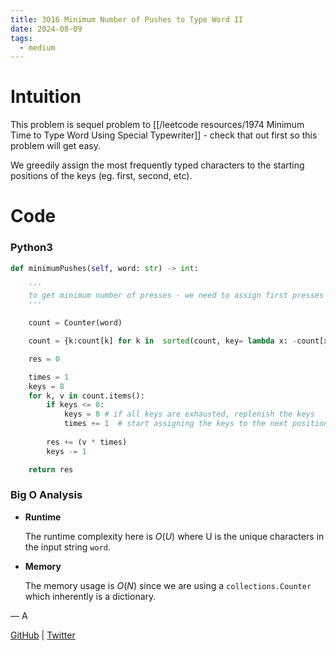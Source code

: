 ```yaml
---
title: 3016 Minimum Number of Pushes to Type Word II
date: 2024-08-09
tags:
  - medium
---
```


# Intuition

This problem is sequel problem to [[/leetcode resources/1974 Minimum Time to Type Word Using Special Typewriter]] - check that out first so this problem will get easy.

We greedily assign the most frequently typed characters to the starting positions of the keys (eg. first, second, etc). 

# Code

### Python3

```python
def minimumPushes(self, word: str) -> int:

    '''
    to get minimum number of presses - we need to assign first presses to highest frequency characters
    '''

    count = Counter(word)

    count = {k:count[k] for k in  sorted(count, key= lambda x: -count[x])}

    res = 0

    times = 1
    keys = 8
    for k, v in count.items():
        if keys <= 0:
            keys = 8 # if all keys are exhausted, replenish the keys
            times += 1  # start assigning the keys to the next positions
        
        res += (v * times)
        keys -= 1

    return res
```

### Big O Analysis

- **Runtime**

  The runtime complexity here is $O(U)$ where U is the unique characters in the input string `word`.

- **Memory**

  The memory usage is $O(N)$ since we are using a `collections.Counter` which inherently is a dictionary.

— A

[GitHub](https://github.com/AtharvaKamble) | [Twitter](https://twitter.com/AtharvaKamble07)
